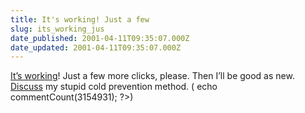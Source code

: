 ```yaml
---
title: It's working! Just a few
slug: its_working_jus
date_published: 2001-04-11T09:35:07.000Z
date_updated: 2001-04-11T09:35:07.000Z
---
```


[It’s working](/index.php?blogarch/2001_04_01_archive.php#3147795)! Just a few more clicks, please. Then I’ll be good as new.
[Discuss](javascript:viewComments(3154931)) my stupid cold prevention method. ( echo commentCount(3154931); ?>)
